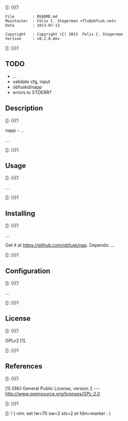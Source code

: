 []: {{{1

    File        : README.md
    Maintainer  : Felix C. Stegerman <flx@obfusk.net>
    Date        : 2013-07-13

    Copyright   : Copyright (C) 2013  Felix C. Stegerman
    Version     : v0.2.0.dev

[]: }}}1

## TODO

  * ...
  * validate cfg, input
  * obfuskd/napp
  * errors to STDERR?

## Description
[]: {{{1

  napp - ...

  ...

[]: }}}1

## Usage
[]: {{{1

  ...

[]: }}}1

## Installing
[]: {{{1

  ...

  Get it at https://github.com/obfusk/nap.  Depends: ...

[]: }}}1

## Configuration
[]: {{{1

  ...

[]: }}}1

## License
[]: {{{1

  GPLv2 [1].

[]: }}}1

## References
[]: {{{1

  [1] GNU General Public License, version 2
  --- http://www.opensource.org/licenses/GPL-2.0

[]: }}}1

[]: ! ( vim: set tw=70 sw=2 sts=2 et fdm=marker : )
